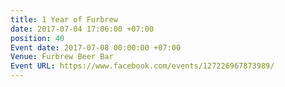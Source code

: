 ```yaml
---
title: 1 Year of Furbrew
date: 2017-07-04 17:06:00 +07:00
position: 40
Event date: 2017-07-08 00:00:00 +07:00
Venue: Furbrew Beer Bar
Event URL: https://www.facebook.com/events/127226967873989/
---
```


